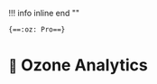 !!! info inline end ""

    {==:oz: Pro==}

# <small>:construction:</small> Ozone Analytics <span class="small-title"></span>